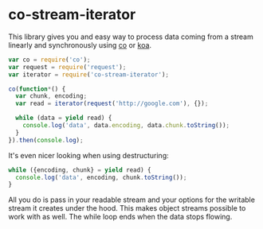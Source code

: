 # co-stream-iterator

This library gives you and easy way to process data coming from a stream linearly and synchronously using [co](https://github.com/tj/co) or [koa](https://github.com/koajs/koa).


```js
var co = require('co');
var request = require('request');
var iterator = require('co-stream-iterator');

co(function*() {
  var chunk, encoding;
  var read = iterator(request('http://google.com'), {});

  while (data = yield read) {
    console.log('data', data.encoding, data.chunk.toString());
  }
}).then(console.log);
```

It's even nicer looking when using destructuring:

```js
while ({encoding, chunk} = yield read) {
  console.log('data', encoding, chunk.toString());
}
```

All you do is pass in your readable stream and your options for the writable stream it creates under the hood. This makes object streams possible to work with as well. The while loop ends when the data stops flowing. 
